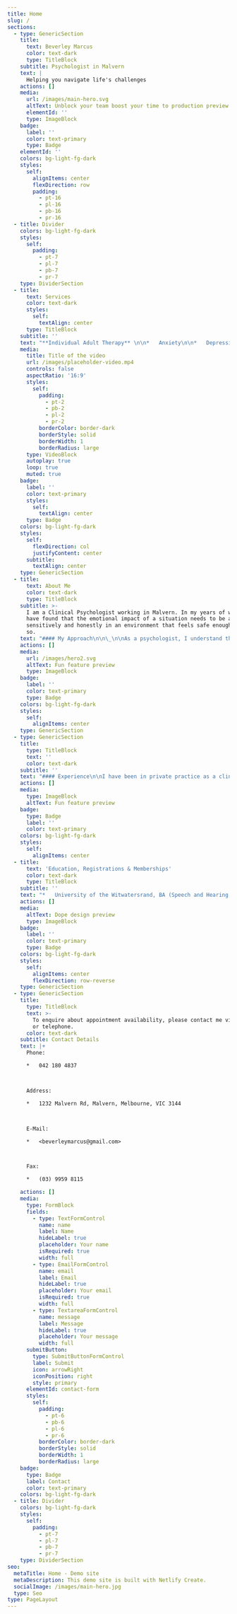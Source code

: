 ```yaml
---
title: Home
slug: /
sections:
  - type: GenericSection
    title:
      text: Beverley Marcus
      color: text-dark
      type: TitleBlock
    subtitle: Psychologist in Malvern
    text: |
      Helping you navigate life's challenges
    actions: []
    media:
      url: /images/main-hero.svg
      altText: Unblock your team boost your time to production preview
      elementId: ''
      type: ImageBlock
    badge:
      label: ''
      color: text-primary
      type: Badge
    elementId: ''
    colors: bg-light-fg-dark
    styles:
      self:
        alignItems: center
        flexDirection: row
        padding:
          - pt-16
          - pl-16
          - pb-16
          - pr-16
  - title: Divider
    colors: bg-light-fg-dark
    styles:
      self:
        padding:
          - pt-7
          - pl-7
          - pb-7
          - pr-7
    type: DividerSection
  - title:
      text: Services
      color: text-dark
      styles:
        self:
          textAlign: center
      type: TitleBlock
    subtitle: ''
    text: "**Individual Adult Therapy** \n\n*   Anxiety\n\n*   Depression\n\n*   Grief and loss\n\n*   Relationship difficulties\n\n*   Life transitions\n\n*   Adjustment\n\n*   Stress\n\n*   Trauma\n\n*   Self-esteem\n\n*   Parent counselling\_\n\n**Antenatal and postnatal counselling\_**\_With\_the Antenatal and Postnatal Psychology Network. I work with a variety of perinatal issues such as fertility struggles, pregnancy related issues, counselling for termination for medical reasons, recurrent miscarriage and loss during various stages of pregnancy, stillbirth, loss after birth, as well as birth trauma and pre and postnatal depression and anxiety and adjustment to parenting.\n\n\n**Parent-infant psychotherapy:\_**Focus on the relationship between parents and babies up to the age of 2 when various difficulties arise in order to promote the baby’s attachment, support the baby’s development and enhance the way the parent and their baby are relating to each other.\n\n**Under 5 therapy and play therapy for children**\_Working with parents and their children, understanding young children’s behaviour, communication and the dynamics of family relationships in order to facilitate change and promote the parent-child attachment and support healthy emotional development for children.\n"
    media:
      title: Title of the video
      url: /images/placeholder-video.mp4
      controls: false
      aspectRatio: '16:9'
      styles:
        self:
          padding:
            - pt-2
            - pb-2
            - pl-2
            - pr-2
          borderColor: border-dark
          borderStyle: solid
          borderWidth: 1
          borderRadius: large
      type: VideoBlock
      autoplay: true
      loop: true
      muted: true
    badge:
      label: ''
      color: text-primary
      styles:
        self:
          textAlign: center
      type: Badge
    colors: bg-light-fg-dark
    styles:
      self:
        flexDirection: col
        justifyContent: center
      subtitle:
        textAlign: center
    type: GenericSection
  - title:
      text: About Me
      color: text-dark
      type: TitleBlock
    subtitle: >-
      I am a Clinical Psychologist working in Malvern. In my years of work, I
      have found that the emotional impact of a situation needs to be addressed
      sensitively and honestly in an environment that feels safe enough to do
      so.
    text: "#### My Approach\n\n\_\n\nAs a psychologist, I understand that part of being human entails going through experiences that leave us feeling vulnerable and unsettled, often with a shattered sense of trust and hope in the world and others. Dealing with these feelings and anxiety on your own is no easy task, and although the decision to begin seeing a psychologist is not an easy one, entering a therapy relationship provides a safe space, where together a journey can be embarked upon as a way of finding meaning and bringing about change. Therapy also aims to understand and shift the unconscious repetitive choices, patterns and behaviours that result in unfavourable outcomes. I work primarily from a \_psychodynamic perspective, \_but the therapy process is always tailored to meet the individual’s needs.\n\nI facilitate the courageous \_process of bringing about change in order to \_create space for new and healthier experiences..\n\nIn essence, I understand therapy to be an investment in one’s self and one’s future\_\n\n*\"Feeling real is more than existing; it is finding a way to exist as oneself...and to have a self into which to retreat for relaxation.\"  Donald Woods Winnicott*\n"
    actions: []
    media:
      url: /images/hero2.svg
      altText: Fun feature preview
      type: ImageBlock
    badge:
      label: ''
      color: text-primary
      type: Badge
    colors: bg-light-fg-dark
    styles:
      self:
        alignItems: center
    type: GenericSection
  - type: GenericSection
    title:
      type: TitleBlock
      text: ''
      color: text-dark
    subtitle: ''
    text: "#### Experience\n\nI have been in private practice as a clinical psychologist for over 14 years, currently seeing clients in Malvern .\_\n\nPrior to qualifying as a Clinical Psychologist, I obtained qualifications in Speech and Hearing Therapy and Social Work. \_I have a special Interest in perinatal work .\_\n\nIn terms of individual adult therapy, \_I deal with a range of issues such as stress, depression, anxiety, adjustment, life transitions, grief and loss as well as relationship difficulties. I also work with difficulties that stem from childhood with a focus on making links to bring about change in order to participate in life in a fuller, more authentic way.\_\n\nI \_offer parent-infant psychotherapy, play therapy for children and under 5 therapy, aiming to understand conscious and unconscious communications and behaviours with presentations such as separation anxiety, sadness, angry behaviour etc in order to facilitate change, support the child's development and promote the parent-child bond.\_\n\nI provide perinatal counselling, which includes fertility difficulties, pregnancy related issues, preparation for childbirth, processing difficult or traumatic experiences related to childbirth. I also help women and couples who are faced with fetal anomalies during pregnancy or diagnoses of genetic conditions in early childhood. I provide counselling for the devastating experience of miscarriage and loss and I also offer counselling for postnatal challenges including the transition into parenthood. I draw on parent-infant psychotherapy to assist parents who are experiencing various difficulties in relation to their babies, aiming to promote the parent-child attachment and support the baby's development.\_\n\nI am part of the antenatal & postnatal psychology network. For more information please follow this link:\_<https://www.antenatalandpostnatalpsychology.com.au/beverley-marcus.html>\n\nBased on clinical experience, I \_have written a psychologically focused children's book titled “The Storm Inside Katie” that highlights the idea of helping children manage difficult feelings through characters that are easy to relate to for both parents and children.\n"
    actions: []
    media:
      type: ImageBlock
      altText: Fun feature preview
    badge:
      type: Badge
      label: ''
      color: text-primary
    colors: bg-light-fg-dark
    styles:
      self:
        alignItems: center
  - title:
      text: 'Education, Registrations & Memberships'
      color: text-dark
      type: TitleBlock
    subtitle: ''
    text: "*   University of the Witwatersrand, BA (Speech and Hearing Therapy)\n\n*   University of \_South Africa (Social Work NDP)\n\n*   University of \_South Africa BA Hons \_(Psychology)\n\n*   University of the Witwatersrand MA (Clinical Psychology)\n\n*   Registered with AHPRA\_\n\n*   Member Australian Psychological Association (MAPS)\n\n*   Registered with the Perinatal Loss Centre\n\n*   Member of the Australian Association for Infant Mental Health (AAIMH)\n\n"
    actions: []
    media:
      altText: Dope design preview
      type: ImageBlock
    badge:
      label: ''
      color: text-primary
      type: Badge
    colors: bg-light-fg-dark
    styles:
      self:
        alignItems: center
        flexDirection: row-reverse
    type: GenericSection
  - type: GenericSection
    title:
      type: TitleBlock
      text: >-
        To enquire about appointment availability, please contact me via email
        or telephone.
      color: text-dark
    subtitle: Contact Details
    text: |+
      Phone:

      *   042 180 4837



      Address:

      *   1232 Malvern Rd, Malvern, Melbourne, VIC 3144



      E-Mail:

      *   <beverleymarcus@gmail.com>



      Fax:

      *   (03) 9959 8115

    actions: []
    media:
      type: FormBlock
      fields:
        - type: TextFormControl
          name: name
          label: Name
          hideLabel: true
          placeholder: Your name
          isRequired: true
          width: full
        - type: EmailFormControl
          name: email
          label: Email
          hideLabel: true
          placeholder: Your email
          isRequired: true
          width: full
        - type: TextareaFormControl
          name: message
          label: Message
          hideLabel: true
          placeholder: Your message
          width: full
      submitButton:
        type: SubmitButtonFormControl
        label: Submit
        icon: arrowRight
        iconPosition: right
        style: primary
      elementId: contact-form
      styles:
        self:
          padding:
            - pt-6
            - pb-6
            - pl-6
            - pr-6
          borderColor: border-dark
          borderStyle: solid
          borderWidth: 1
          borderRadius: large
    badge:
      type: Badge
      label: Contact
      color: text-primary
    colors: bg-light-fg-dark
  - title: Divider
    colors: bg-light-fg-dark
    styles:
      self:
        padding:
          - pt-7
          - pl-7
          - pb-7
          - pr-7
    type: DividerSection
seo:
  metaTitle: Home - Demo site
  metaDescription: This demo site is built with Netlify Create.
  socialImage: /images/main-hero.jpg
  type: Seo
type: PageLayout
---
```

